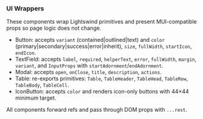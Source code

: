### UI Wrappers

These components wrap Lightswind primitives and present MUI-compatible props so page logic does not change.

- Button: accepts `variant` (contained|outlined|text) and `color` (primary|secondary|success|error|inherit), `size`, `fullWidth`, `startIcon`, `endIcon`.
- TextField: accepts `label`, `required`, `helperText`, `error`, `fullWidth`, `margin`, `variant`, and `InputProps` with `startAdornment`/`endAdornment`.
- Modal: accepts `open`, `onClose`, `title`, `description`, `actions`.
- Table: re-exports primitives: `Table`, `TableHeader`, `TableHead`, `TableRow`, `TableBody`, `TableCell`.
- IconButton: accepts `color` and renders icon-only buttons with 44×44 minimum target.

All components forward refs and pass through DOM props with `...rest`. 